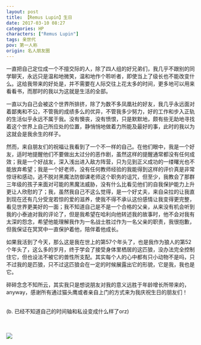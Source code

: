 ```yaml
---
layout: post
title: 【Remus Lupin】生日
date: 2017-03-10 08:27
categories: HP
characters: ["Remus Lupin"]
tags: 亲世代
pov: 第一人称
origin: 名人朋友圈
---
```


一直把自己定位成一个不擅交际的人，除了四人组的好兄弟们，我几乎不跟别的同学聊天，永远只是温和地微笑，温和地作个聆听者，即使当上了级长也不能改变什么。这给我带来的好处是，并不需要在人际交往上花太多的时间，更多地可以用来看看书，而那时的我以为这就是生活的全部。

一直以为自己会被这个世界所排挤，除了为数不多凤凰社的好友，我几乎永远面对着鄙夷和不公，不管我的成绩多么的优异，不管我多少努力，好的工作和步入正轨的生活似乎永远不属于我。没有懊丧，没有愤恨，只是默默地，颇有些无助地寻找着这个世界上自己所应处的位置，静悄悄地做着力所能及最好的事，此时的我以为这就会是我余生的样子。

然而，来自朋友们的祝福让我看到了一个不一样的自己。在他们眼中，我是一个好友，适时地提醒他们不要做出太过分的恶作剧，虽然这样的提醒通常都没有任何成效；我是一个好战友，深入浅出进入敌方阵营，只为见到正义成功的一缕曙光也不能放弃希望；我是一个好老师，没有任何教师经验的我能得到这样的评价真是非常惊讶和感动，逃不脱对黑魔法防御课老师这个职务的诅咒，但至少，我教会了那群三年级的孩子来面对可能的黑魔法威胁，没有什么比看见他们的自我保护能力上升更让人欣慰的了；我，虽然我自己不这么觉得，是一个好丈夫，来自朵拉的让我直到现在还有几分受宠若惊的爱的滋养，使我不得不承认这份感情让我变得更完整，看见世界更美好的一面；我不知道自己是不是一个合格的父亲，从来没有机会听到我的小泰迪对我的评论了，但是我希望在哈利向他转述我的故事时，他不会对我有太深的怨念，希望他能理解我作为一名战士胜过作为一名父亲的职责，我很抱歉，但我保证在冥冥中一直保护着他，陪伴着他成长。

如果我活到了今天，那么这是我在世上的第57个年头了，也是我作为狼人的第52个年头了，这么多的岁月，终于学会了接受身体里栖居的这匹狼，没办法完全控制住它，但也设法不被它的兽性所支配。其实每个人的心中都有只小动物不是吗，只不过我的是匹狼，只不过这匹狼会在一定的时候展露出它的形貌，它是我，我也是它。

碎碎念念不知所云，其实我只是想说朋友对我的意义远胜于年龄增长所带来的，anyway，感谢所有通过猫头鹰或者亲自上门的方式来为我庆祝生日的朋友们！

<br>
(b. 已经不知道自己的时间轴和私设变成什么样了orz)

<br><br>
![](https://github.com/junesirius/junesirius.github.io/tree/master/assets/images/mrpyq/2017-03-10-Remus-Lupin.jpg)